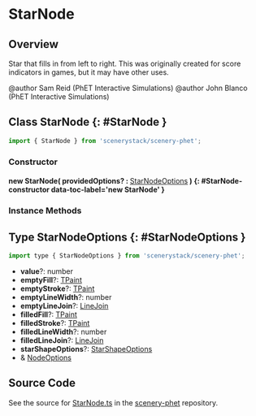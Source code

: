 # StarNode

## Overview

Star that fills in from left to right.  This was originally created for score indicators in games, but it may have
other uses.

@author Sam Reid (PhET Interactive Simulations)
@author John Blanco (PhET Interactive Simulations)

## Class StarNode {: #StarNode }


```js
import { StarNode } from 'scenerystack/scenery-phet';
```
### Constructor

#### new StarNode( providedOptions? : <span style="font-weight: 400;">[StarNodeOptions](../scenery-phet/StarNode.md#StarNodeOptions)</span> ) {: #StarNode-constructor data-toc-label='new StarNode' }

### Instance Methods





## Type StarNodeOptions {: #StarNodeOptions }


```js
import type { StarNodeOptions } from 'scenerystack/scenery-phet';
```


- **value**?: <span style="color: hsla(calc(var(--md-hue) + 180deg),80%,40%,1);">number</span>
- **emptyFill**?: [TPaint](../scenery/TPaint.md)
- **emptyStroke**?: [TPaint](../scenery/TPaint.md)
- **emptyLineWidth**?: <span style="color: hsla(calc(var(--md-hue) + 180deg),80%,40%,1);">number</span>
- **emptyLineJoin**?: [LineJoin](../kite/LineStyles.md#LineJoin)
- **filledFill**?: [TPaint](../scenery/TPaint.md)
- **filledStroke**?: [TPaint](../scenery/TPaint.md)
- **filledLineWidth**?: <span style="color: hsla(calc(var(--md-hue) + 180deg),80%,40%,1);">number</span>
- **filledLineJoin**?: [LineJoin](../kite/LineStyles.md#LineJoin)
- **starShapeOptions**?: [StarShapeOptions](../scenery-phet/StarShape.md#StarShapeOptions)
- &amp; [NodeOptions](../scenery/Node.md#NodeOptions)




## Source Code

See the source for [StarNode.ts](https://github.com/phetsims/scenery-phet/blob/main/js/StarNode.ts) in the [scenery-phet](https://github.com/phetsims/scenery-phet) repository.
